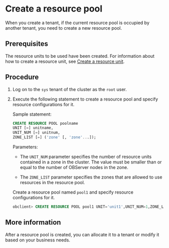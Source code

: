 # Create a resource pool

When you create a tenant, if the current resource pool is occupied by another tenant, you need to create a new resource pool.

## Prerequisites

The resource units to be used have been created. For information about how to create a resource unit, see [Create a resource unit](2.create-a-resource-unit.md).

## Procedure

1. Log on to the `sys` tenant of the cluster as the `root` user.

2. Execute the following statement to create a resource pool and specify resource configurations for it.

   Sample statement:

   ```sql
   CREATE RESOURCE POOL poolname
   UNIT [=] unitname,
   UNIT_NUM [=] unitnum,
   ZONE_LIST [=] ('zone' [, 'zone'...]);
   ```

   Parameters:

   * The `UNIT_NUM` parameter specifies the number of resource units contained in a zone in the cluster. The value must be smaller than or equal to the number of OBServer nodes in the zone.

   * The `ZONE_LIST` parameter specifies the zones that are allowed to use resources in the resource pool.

   Create a resource pool named `pool1` and specify resource configurations for it.

   ```sql
   obclient> CREATE RESOURCE POOL pool1 UNIT='unit1',UNIT_NUM=1,ZONE_LIST=('zone1','zone2','zone3');
   ```

## More information

After a resource pool is created, you can allocate it to a tenant or modify it based on your business needs.
